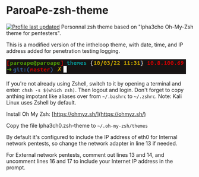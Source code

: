 # ParoaPe-zsh-theme
[![Profile last updated](https://img.shields.io/github/last-commit/paroape/paroape-zsh-theme)](https://github.com/paroape/paroape/)
Personnal zsh theme based on "lpha3cho Oh-My-Zsh theme for pentesters".

This is a modified version of the intheloop theme, with date, time, and IP address added for penetration testing logging.

![screenshot](ParoaPe-zsh-theme-screenshot.png)

If you're not already using Zshell, switch to it by opening a terminal and enter: `chsh -s $(which zsh)`. Then logout and login. Don't forget to copy anthing impotant like aliases over from `~/.bashrc` to `~/.zshrc`. Note: Kali Linux uses Zshell by default.

Install Oh My Zsh: [https://ohmyz.sh/](https://ohmyz.sh/)

Copy the file lpha3ch0.zsh-theme to `~/.oh-my-zsh/themes`

By default it's configured to include the IP address of eth0 for Internal network pentests, so change the network adapter in line 13 if needed.

For External network pentests, comment out lines 13 and 14, and uncomment lines 16 and 17 to include your Internet IP address in the prompt.
